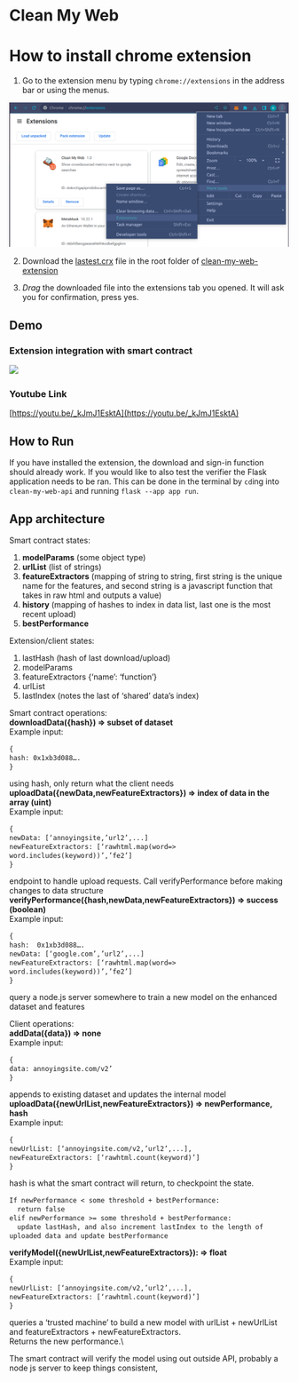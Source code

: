 # Clean My Web

# How to install chrome extension

1. Go to the extension menu by typing `chrome://extensions` in the address bar or using the menus.

![](imgs/chrome-extension.png)

2. Download the [lastest.crx](clean-my-web-extension/latest.crx) file in the root folder of [clean-my-web-extension](clean-my-web-extension)

3. *Drag* the downloaded file into the extensions tab you opened. It will ask you for confirmation, press yes.



## Demo

### Extension integration with smart contract
![](demos/extension-contract.gif)

### Youtube Link
[https://youtu.be/_kJmJ1EsktA](https://youtu.be/_kJmJ1EsktA)


## How to Run
If you have installed the extension, the download and sign-in function should already work. If you would like to also test the verifier the Flask application needs to be ran. This can be done in the terminal by `cd`ing into `clean-my-web-api` and running `flask --app app run`.

## App architecture
Smart contract states:
1. **modelParams** (some object type)
2. **urlList** (list of strings)
3. **featureExtractors** (mapping of string to string, first string is the unique name for the features, and second string is a javascript function that takes in raw html and outputs a value)
4. **history** (mapping of hashes to index in data list, last one is the most recent upload)
5. **bestPerformance**

Extension/client states:
1. lastHash (hash of last download/upload)
2. modelParams
3. featureExtractors {‘name’: ‘function’}
4. urlList
5. lastIndex (notes the last of ‘shared’ data’s index)

Smart contract operations:\
**downloadData({hash}) => subset of dataset**\
Example input:
```
{
hash: 0x1xb3d088….
}
```
using hash, only return what the client needs\
**uploadData({newData,newFeatureExtractors}) => index of data in the array (uint)**\
Example input:
```
{
newData: [‘annoyingsite,’url2’,...]
newFeatureExtractors: [‘rawhtml.map(word=> word.includes(keyword))’,’fe2’]
}
```
endpoint to handle upload requests. Call verifyPerformance before making changes to data structure
**verifyPerformance({hash,newData,newFeatureExtractors}) => success (boolean)**\
Example input:
```
{
hash:  0x1xb3d088….
newData: [‘google.com’,’url2’,...]
newFeatureExtractors: [‘rawhtml.map(word=> word.includes(keyword))’,’fe2’]
}
```
query a node.js server somewhere to train a new model on the enhanced dataset and features

Client operations:\
**addData({data}) => none**\
Example input: 
``` 
{
data: annoyingsite.com/v2’
}
```
appends to existing dataset and updates the internal model \
**uploadData({newUrlList,newFeatureExtractors}) => newPerformance, hash**\
Example input: 
``` 
{
newUrlList: [‘annoyingsite.com/v2,’url2’,...],
newFeatureExtractors: [‘rawhtml.count(keyword)’]
}
```
hash is what the smart contract will return, to checkpoint the state.
```
If newPerformance < some threshold + bestPerformance: 
  return false
elif newPerformance >= some threshold + bestPerformance: 
  update lastHash, and also increment lastIndex to the length of uploaded data and update bestPerformance
```
**verifyModel({newUrlList,newFeatureExtractors}): => float**\
Example input: 
``` 
{
newUrlList: [‘annoyingsite.com/v2,’url2’,...],
newFeatureExtractors: [‘rawhtml.count(keyword)’]
}
```
queries a ‘trusted machine’ to build a new model with urlList + newUrlList and featureExtractors + newFeatureExtractors.\
Returns the new performance.\

The smart contract will verify the model using out outside API, probably a node js server to keep things consistent, 
